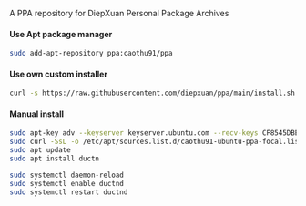 A PPA repository for DiepXuan Personal Package Archives

#### Use Apt package manager
```bash
sudo add-apt-repository ppa:caothu91/ppa
```

#### Use own custom installer
```bash
curl -s https://raw.githubusercontent.com/diepxuan/ppa/main/install.sh | bash
```

#### Manual install
```bash
sudo apt-key adv --keyserver keyserver.ubuntu.com --recv-keys CF8545DBEDD9351A
sudo curl -SsL -o /etc/apt/sources.list.d/caothu91-ubuntu-ppa-focal.list https://diepxuan.github.io/ppa/caothu91-ubuntu-ppa-focal.list
sudo apt update
sudo apt install ductn

sudo systemctl daemon-reload
sudo systemctl enable ductnd
sudo systemctl restart ductnd
```
